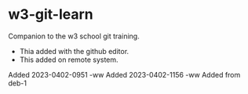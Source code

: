 # w3-git-learn
Companion to the w3 school git training.
* Thia added with the github editor.
* This added on remote system.

Added 2023-0402-0951 -ww
Added 2023-0402-1156 -ww Added from deb-1
